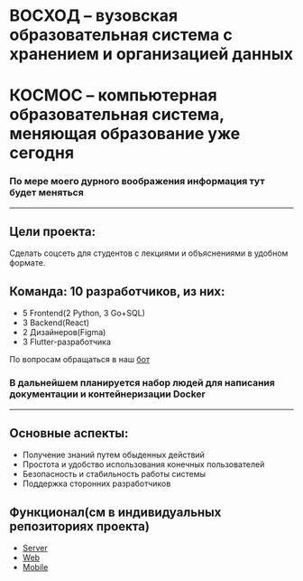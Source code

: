 # ВОСХОД – вузовская образовательная система с хранением и организацией данных
# КОСМОС – компьютерная образовательная система, меняющая образование уже сегодня

### По мере моего дурного воображения информация тут будет меняться
---
## Цели проекта:
Сделать соцсеть для студентов с лекциями и объяснениями в удобном формате. 

## Команда: 10 разработчиков, из них:
- 5 Frontend(2 Python, 3 Go+SQL)
- 3 Backend(React)
- 2 Дизайнеров(Figma)
- 3 Flutter-разработчика

По вопросам обращаться в наш [бот](https://t.me/AstronStarBot)

### В дальнейшем планируется набор людей для написания документации и контейнеризации Docker
---
## Основные аспекты:
- Получение знаний путем обыденных действий
- Простота и удобство использования конечных пользователей
- Безопасность и стабильность работы системы
- Поддержка сторонних разработчиков

## Функционал(см в индивидуальных репозиториях проекта)
- [Server](README.md)
- [Web](https://github.com/voskhod-1/cosmos-web)
- [Mobile](https://github.com/voskhod-1/cosmos-mobile)

